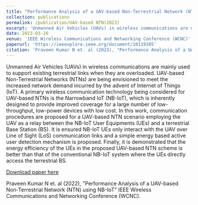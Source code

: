 ```yaml
---
title: "Performance Analysis of a UAV-based Non-Terrestrial Network (NTN) using NB-IoT"
collection: publications
permalink: /publication/UAV-based NTN(2023)
excerpt: 'Unmanned Air Vehicles (UAVs) in wireless communications are mainly used to support existing terrestrial links when they are overloaded. UAV-based Non-Terrestrial Networks (NTNs) are being envisioned to meet the increased network demand incurred by the advent of Internet of Things (IoT). A primary wireless communication technology being considered for UAV-based NTNs is the Narrowband IoT (NB-IoT), which is inherently designed to provide improved coverage for a large number of low-throughput, low-power devices with low cost. In this work, communication procedures are proposed for a UAV-based NTN scenario employing the UAV as a relay between the NB-IoT User Equipments (UEs) and a terrestrial Base Station (BS). It is ensured NB-IoT UEs only interact with the UAV over Line of Sight (LoS) communication links and a simple energy based active user detection mechanism is proposed. Finally, it is demonstrated that the energy efficiency of the UEs in the proposed UAV-based NTN scheme is better than that of the conventional NB-IoT system where the UEs directly access the terrestrial BS.'
date: 2023-03-26
venue: 'IEEE Wireless Communications and Networking Conference (WCNC)'
paperurl: 'https://ieeexplore.ieee.org/document/10119105'
citation: 'Praveen Kumar N et. al (2023), "Performance Analysis of a UAV-based Non-Terrestrial Network (NTN) using NB-IoT" IEEE Wireless Communications and Networking Conference (WCNC)'
---
```

Unmanned Air Vehicles (UAVs) in wireless communications are mainly used to support existing terrestrial links when they are overloaded. UAV-based Non-Terrestrial Networks (NTNs) are being envisioned to meet the increased network demand incurred by the advent of Internet of Things (IoT). A primary wireless communication technology being considered for UAV-based NTNs is the Narrowband IoT (NB-IoT), which is inherently designed to provide improved coverage for a large number of low-throughput, low-power devices with low cost. In this work, communication procedures are proposed for a UAV-based NTN scenario employing the UAV as a relay between the NB-IoT User Equipments (UEs) and a terrestrial Base Station (BS). It is ensured NB-IoT UEs only interact with the UAV over Line of Sight (LoS) communication links and a simple energy based active user detection mechanism is proposed. Finally, it is demonstrated that the energy efficiency of the UEs in the proposed UAV-based NTN scheme is better than that of the conventional NB-IoT system where the UEs directly access the terrestrial BS.

[Download paper here](https://ieeexplore.ieee.org/document/10119105)

Praveen Kumar N et. al (2022), "Performance Analysis of a UAV-based Non-Terrestrial Network (NTN) using NB-IoT" IEEE Wireless Communications and Networking Conference (WCNC).

